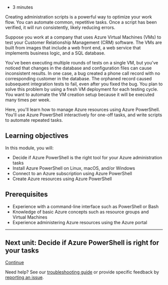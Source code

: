- 3 minutes

Creating administration scripts is a powerful way to optimize your work flow. You can automate common, repetitive tasks. Once a script has been verified, it will run consistently, likely reducing errors.

Suppose you work at a company that uses Azure Virtual Machines (VMs) to test your Customer Relationship Management (CRM) software. The VMs are built from images that include a web front end, a web service that implements business logic, and a SQL database.

You've been executing multiple rounds of tests on a single VM, but you've noticed that changes in the database and configuration files can cause inconsistent results. In one case, a bug created a phone call record with no corresponding customer in the database. The orphaned record caused subsequent integration tests to fail, even after you fixed the bug. You plan to solve this problem by using a fresh VM deployment for each testing cycle. You want to automate the VM creation setup because it will be executed many times per week.

Here, you'll learn how to manage Azure resources using Azure PowerShell. You'll use Azure PowerShell interactively for one-off tasks, and write scripts to automate repeated tasks.

## Learning objectives

In this module, you will:

- Decide if Azure PowerShell is the right tool for your Azure administration tasks
- Install Azure PowerShell on Linux, macOS, and/or Windows
- Connect to an Azure subscription using Azure PowerShell
- Create Azure resources using Azure PowerShell

## Prerequisites

- Experience with a command-line interface such as PowerShell or Bash
- Knowledge of basic Azure concepts such as resource groups and Virtual Machines
- Experience administering Azure resources using the Azure portal

___

## Next unit: Decide if Azure PowerShell is right for your tasks

[Continue][1]

Need help? See our [troubleshooting guide][2] or provide specific feedback by [reporting an issue][3].

[1]: https://docs.microsoft.com/en-us/learn/modules/automate-azure-tasks-with-powershell/2-decide-if-azure-powershell-is-right-for-your-tasks/
[2]: https://docs.microsoft.com/en-us/learn/support/troubleshooting?uid=learn.automate-azure-tasks-with-powershell.1-introduction&documentId=12b3f300-3d4d-9d19-1649-36d0e83ec3ec&versionIndependentDocumentId=309cc91c-1013-0472-e643-85327d85a13e&contentPath=%2FMicrosoftDocs%2Flearn-pr%2Fblob%2Flive%2Flearn-pr%2Fazure%2Fautomate-azure-tasks-with-powershell%2F1-introduction.yml&url=https%3A%2F%2Fdocs.microsoft.com%2Fen-us%2Flearn%2Fmodules%2Fautomate-azure-tasks-with-powershell%2F1-introduction&author=mirobb
[3]: https://docs.microsoft.com/en-us/learn/support/troubleshooting?uid=learn.automate-azure-tasks-with-powershell.1-introduction&documentId=12b3f300-3d4d-9d19-1649-36d0e83ec3ec&versionIndependentDocumentId=309cc91c-1013-0472-e643-85327d85a13e&contentPath=%2FMicrosoftDocs%2Flearn-pr%2Fblob%2Flive%2Flearn-pr%2Fazure%2Fautomate-azure-tasks-with-powershell%2F1-introduction.yml&url=https%3A%2F%2Fdocs.microsoft.com%2Fen-us%2Flearn%2Fmodules%2Fautomate-azure-tasks-with-powershell%2F1-introduction&author=mirobb#report-feedback
